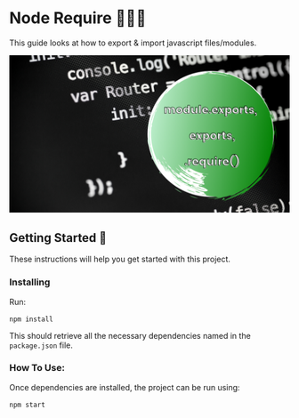 # Node Require 🚀🚀🚀

This guide looks at how to export & import javascript files/modules.

![require-banner](./assets/require-banner.png)

## Getting Started 🏁

These instructions will help you get started with this project.

### Installing

Run:

```
npm install
```

This should retrieve all the necessary dependencies named in the `package.json` file.

### How To Use:

Once dependencies are installed, the project can be run using:

```
npm start
```
